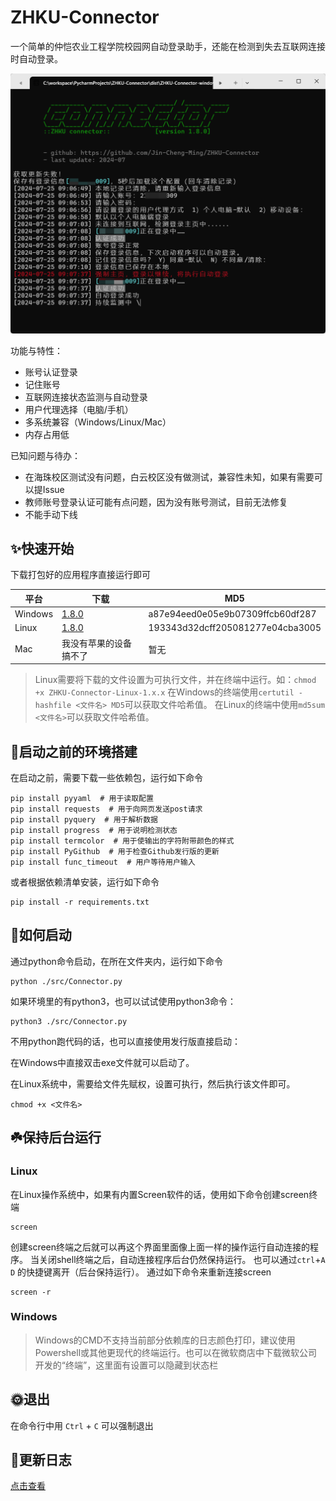 # ZHKU-Connector

一个简单的仲恺农业工程学院校园网自动登录助手，还能在检测到失去互联网连接时自动登录。

![使用界面](img/img.png)

功能与特性：

- 账号认证登录
- 记住账号
- 互联网连接状态监测与自动登录
- 用户代理选择（电脑/手机）
- 多系统兼容（Windows/Linux/Mac）
- 内存占用低

已知问题与待办：

- 在海珠校区测试没有问题，白云校区没有做测试，兼容性未知，如果有需要可以提Issue
- 教师账号登录认证可能有点问题，因为没有账号测试，目前无法修复
- 不能手动下线


## ✨快速开始

下载打包好的应用程序直接运行即可

| 平台      | 下载                                                                                                                 | MD5                              |
|---------|--------------------------------------------------------------------------------------------------------------------|----------------------------------|
| Windows | [1.8.0](https://github.com/Jin-Cheng-Ming/ZHKU-Connector/releases/download/1.8.0/ZHKU-Connector-windows-1.8.0.exe) | a87e94eed0e05e9b07309ffcb60df287 |
| Linux   | [1.8.0](https://github.com/Jin-Cheng-Ming/ZHKU-Connector/releases/download/1.8.0/ZHKU-Connector-Linux-1.8.0)       | 193343d32dcff205081277e04cba3005 |
| Mac     | 我没有苹果的设备搞不了                                                                                                        | 暂无                               |

> Linux需要将下载的文件设置为可执行文件，并在终端中运行。如：`chmod +x ZHKU-Connector-Linux-1.x.x`
> 在Windows的终端使用`certutil -hashfile <文件名> MD5`可以获取文件哈希值。
> 在Linux的终端中使用`md5sum <文件名>`可以获取文件哈希值。

## 🚧启动之前的环境搭建

在启动之前，需要下载一些依赖包，运行如下命令

```shell
pip install pyyaml  # 用于读取配置
pip install requests  # 用于向网页发送post请求
pip install pyquery  # 用于解析数据
pip install progress  # 用于说明检测状态
pip install termcolor  # 用于使输出的字符附带颜色的样式
pip install PyGithub  # 用于检查Github发行版的更新
pip install func_timeout  # 用户等待用户输入
```

或者根据依赖清单安装，运行如下命令

```shell
pip install -r requirements.txt
```

## 🍕如何启动

通过python命令启动，在所在文件夹内，运行如下命令

```shell
python ./src/Connector.py
```

如果环境里的有python3，也可以试试使用python3命令：

```shell
python3 ./src/Connector.py
```

不用python跑代码的话，也可以直接使用发行版直接启动：

在Windows中直接双击exe文件就可以启动了。

在Linux系统中，需要给文件先赋权，设置可执行，然后执行该文件即可。

```shell
chmod +x <文件名>
```

## ☘️保持后台运行

### Linux

在Linux操作系统中，如果有内置Screen软件的话，使用如下命令创建screen终端

```shell
screen
```

创建screen终端之后就可以再这个界面里面像上面一样的操作运行自动连接的程序。
当关闭shell终端之后，自动连接程序后台仍然保持运行。
也可以通过`ctrl`+`A` `D` 的快捷键离开（后台保持运行）。
通过如下命令来重新连接screen

```shell
screen -r
```

### Windows

> Windows的CMD不支持当前部分依赖库的日志颜色打印，建议使用Powershell或其他更现代的终端运行。也可以在微软商店中下载微软公司开发的“终端”，这里面有设置可以隐藏到状态栏

## 🌞退出

在命令行中用 `Ctrl` + `C` 可以强制退出

## 📑更新日志

[点击查看](./HISTORY.md)
